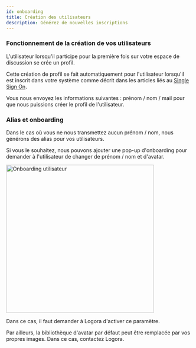 ```yaml
---
id: onboarding
title: Création des utilisateurs
description: Générez de nouvelles inscriptions
---
```


### Fonctionnement de la création de vos utilisateurs

L'utilisateur lorsqu'il participe pour la première fois sur votre espace de discussion se crée un profil. 

Cette création de profil se fait automatiquement pour l'utilisateur lorsqu'il est inscrit dans votre système comme décrit dans les articles liés au [Single Sign On](../authentication/introduction.md).

Vous nous envoyez les informations suivantes : prénom / nom / mail pour que nous puissions créer le profil de l'utilisateur. 

### Alias et onboarding

Dans le cas où vous ne nous transmettez aucun prénom / nom, nous générons des alias pour vos utilisateurs. 

Si vous le souhaitez, nous pouvons ajouter une pop-up d'onboarding pour demander à l'utilisateur de changer de prénom / nom et d'avatar. 

<img src="/img/onboardingbox.png" alt="Onboarding utilisateur" width="400"/>

Dans ce cas, il faut demander à Logora d'activer ce paramètre. 

Par ailleurs, la bibliothèque d'avatar par défaut peut être remplacée par vos propres images. Dans ce cas, contactez Logora. 
